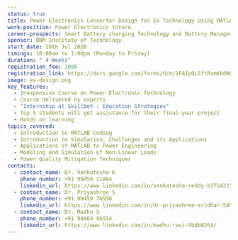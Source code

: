 ```yaml
---
status: true
title: Power Electronics Converter Design for EV Technology Using MATLAB
work-position: Power Electronics Intern
career-prospects: Smart Battery charging Technology and Battery Management Systems
sponsor: BNM Institute of Technology
start_date: 20th Jul 2020
timings: 10:00am to 1:00pm (Monday to Friday)
duration: " 4 Weeks"
registration_fee: 1000
registration_link: https://docs.google.com/forms/d/e/1FAIpQLSftRsmKbdH0j1BhaX3D8a2-WxTDQARZwdbBQjFM14ewr3rwkg/viewform?usp=sf_link
image: ev-design.png
key_features:
  - Inexpensive Course on Power Electronic Technology
  - Course delivered by experts
  - "Internship at Skillbot : Education Strategies"
  - Top 5 students will get assistance for their final-year project
  - Hands on learning
topics_covered:
  - Introduction to MATLAB Coding
  - Introduction to Simulation, Challenges and its Applications
  - Applications of MATLAB to Power Engineering
  - Modeling and Simulation of Non-Linear Loads
  - Power Quality Mitigation Techniques
contacts:
  - contact_name: Dr. Venkatesha K
    phone_number: +91 98456 11804
    linkedin_url: https://www.linkedin.com/in/venkatesha-reddy-b17b42150/
  - contact_name: Dr. Priyashree S
    phone_number: +91 99459 76556
    linkedin_url: https://www.linkedin.com/in/dr-priyashree-sridhar-54587516/
  - contact_name: Dr. Madhu S
    phone_number: +91 98864 96914
    linkedin_url: https://www.linkedin.com/in/madhu-ravi-9b4b8264/
---
```

